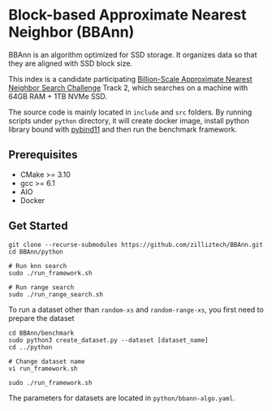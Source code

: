 # Block-based Approximate Nearest Neighbor (BBAnn)
BBAnn is an algorithm optimized for SSD storage. It organizes data so that they are aligned with SSD block size. 

This index is a candidate participating [Billion-Scale Approximate Nearest Neighbor Search Challenge](http://big-ann-benchmarks.com/) Track 2, which searches on a machine with 64GB RAM + 1TB NVMe SSD. 

The source code is mainly located in `include` and `src` folders.
By running scripts under `python` directory, it will create docker image, install python library bound with [pybind11](https://github.com/pybind/pybind11) and then run the benchmark framework.

## Prerequisites
* CMake >= 3.10
* gcc >= 6.1
* AIO
* Docker

## Get Started

``` shell
git clone --recurse-submodules https://github.com/zilliztech/BBAnn.git
cd BBAnn/python

# Run knn search
sudo ./run_framework.sh

# Run range search
sudo ./run_range_search.sh
```

To run a dataset other than `random-xs` and `random-range-xs`, you first need to prepare the dataset

``` shell
cd BBAnn/benchmark
sudo python3 create_dataset.py --dataset [dataset_name]
cd ../python

# Change dataset name
vi run_framework.sh 

sudo ./run_framework.sh
```

The parameters for datasets are located in `python/bbann-algo.yaml`.